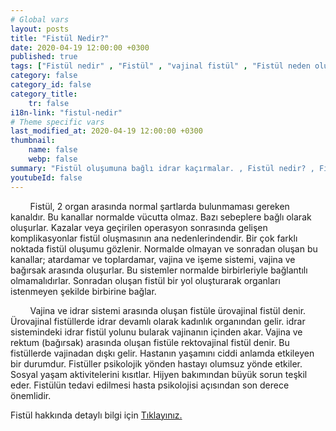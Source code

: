 ```yaml
---
# Global vars
layout: posts
title: "Fistül Nedir?"
date: 2020-04-19 12:00:00 +0300
published: true
tags: ["Fistül nedir" , "Fistül" , "vajinal fistül" , "Fistül neden olur", "Fistül nerede olur", "Fistül ameliyatı", "kadınlarda idrar kaçırma", "idrar kaçırma" , "fistül nedeni" , "fistül belirti" , "fistül teşhis" , "fistül tipleri" , "anal fistül" , "perianal fistül" , "vezikovajinal fistül" , "üreterovajinal fistül" , "üretrovajinal fistül" , "Vezikouterin fistül" , "uterovajinal fistül" , "Rektovajinal fistül" , "perianal ", "vezikovajinal", "üreterovajinal" , "üretrovajinal", "Vezikouterin", "uterovajinal" , "Rektovajinal", "idrar yolu fistül", "fistül tedavi", "fistül çözüm"]
category: false
category_id: false
category_title:
    tr: false
i18n-link: "fistul-nedir"
# Theme specific vars
last_modified_at: 2020-04-19 12:00:00 +0300
thumbnail:
    name: false
    webp: false
summary: "Fistül oluşumuna bağlı idrar kaçırmalar. , Fistül nedir? , Fistül neden oluşur? , Fistül nerelerde oluşur?, Fistülün tedavi yöntemleri nelerdir?, Fistül ameliyatları nasıl yapılır? "
youtubeId: false
---
```


&nbsp;&nbsp;&nbsp;&nbsp;&nbsp;&nbsp;&nbsp;&nbsp;Fistül, 2 organ arasında normal şartlarda bulunmaması gereken kanaldır. Bu kanallar normalde vücutta olmaz. Bazı sebeplere bağlı olarak oluşurlar. Kazalar veya geçirilen operasyon sonrasında gelişen komplikasyonlar fistül oluşmasının ana nedenlerindendir. Bir çok farklı noktada fistül oluşumu gözlenir. Normalde olmayan ve sonradan oluşan bu kanallar; atardamar ve toplardamar, vajina ve işeme sistemi, vajina ve bağırsak arasında oluşurlar. Bu sistemler normalde birbirleriyle bağlantılı olmamalıdırlar. Sonradan oluşan fistül bir yol oluşturarak organları istenmeyen şekilde birbirine bağlar.

&nbsp;&nbsp;&nbsp;&nbsp;&nbsp;&nbsp;&nbsp;&nbsp;Vajina ve idrar sistemi arasında oluşan fistüle ürovajinal fistül denir. Ürovajinal fistüllerde idrar devamlı olarak kadınlık organından gelir. idrar sistemindeki idrar fistül yolunu bularak vajinanın içinden akar. Vajina ve rektum (bağırsak) arasında oluşan fistüle rektovajinal fistül denir. Bu fistüllerde vajinadan dışkı gelir. Hastanın yaşamını ciddi anlamda etkileyen bir durumdur. Fistüller psikolojik yönden hastayı olumsuz yönde etkiler. Sosyal yaşam aktivitelerini kısıtlar. Hijyen bakımından büyük sorun teşkil eder. Fistülün tedavi edilmesi hasta psikolojisi açısından son derece önemlidir.    

Fistül hakkında detaylı bilgi için [Tıklayınız.](https://www.onoluroloji.com/fistul-idrar-kacirma)
